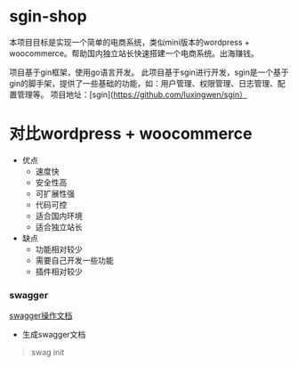 # sgin-shop

本项目目标是实现一个简单的电商系统，类似mini版本的wordpress + woocommerce。帮助国内独立站长快速搭建一个电商系统。出海赚钱。

项目基于gin框架，使用go语言开发。 此项目基于sgin进行开发，sgin是一个基于gin的脚手架，提供了一些基础的功能，如：用户管理、权限管理、日志管理、配置管理等。 项目地址：[sgin](https://github.com/luxingwen/sgin）

# 对比wordpress + woocommerce
- 优点
  - 速度快
  - 安全性高
  - 可扩展性强
  - 代码可控
  - 适合国内环境
  - 适合独立站长
- 缺点
    - 功能相对较少
    - 需要自己开发一些功能
    - 插件相对较少
    


### swagger
[swagger操作文档](https://github.com/swaggo/swag/blob/master/README_zh-CN.md)

- 生成swagger文档
> swag init 
